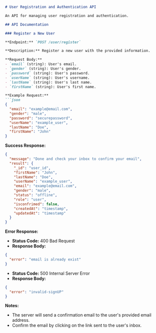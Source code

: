 
```markdown
# User Registration and Authentication API

An API for managing user registration and authentication.

## API Documentation

### Register a New User

**Endpoint:** `POST /user/register`

**Description:** Register a new user with the provided information.

**Request Body:**
- `email` (string): User's email.
- `gender` (string): User's gender.
- `password` (string): User's password.
- `userName` (string): User's username.
- `lastName` (string): User's last name.
- `firstName` (string): User's first name.

**Example Request:**
```json
{
  "email": "example@email.com",
  "gender": "male",
  "password": "securepassword",
  "userName": "example_user",
  "lastName": "Doe",
  "firstName": "John"
}
```

**Success Response:**
```json
{
  "message": "Done and check your inbox to confirm your email",
  "result": {
    "_id": "user_id",
    "firstName": "John",
    "lastName": "Doe",
    "userName": "example_user",
    "email": "example@email.com",
    "gender": "male",
    "status": "offline",
    "role": "user",
    "isconfrimed": false,
    "createdAt": "timestamp",
    "updatedAt": "timestamp"
  }
}
```

**Error Response:**
- **Status Code:** 400 Bad Request
- **Response Body:**
```json
{
  "error": "email is already exist"
}
```

- **Status Code:** 500 Internal Server Error
- **Response Body:**
```json
{
  "error": "invalid-signUP"
}
```

**Notes:**
- The server will send a confirmation email to the user's provided email address.
- Confirm the email by clicking on the link sent to the user's inbox.
```
